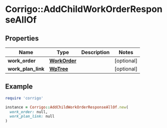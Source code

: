 # Corrigo::AddChildWorkOrderResponseAllOf

## Properties

| Name | Type | Description | Notes |
| ---- | ---- | ----------- | ----- |
| **work_order** | [**WorkOrder**](WorkOrder.md) |  | [optional] |
| **work_plan_link** | [**WpTree**](WpTree.md) |  | [optional] |

## Example

```ruby
require 'corrigo'

instance = Corrigo::AddChildWorkOrderResponseAllOf.new(
  work_order: null,
  work_plan_link: null
)
```

